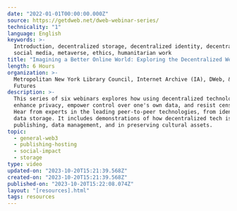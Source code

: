 ```yaml
---
date: "2022-01-01T00:00:00.000Z"
source: https://getdweb.net/dweb-webinar-series/
technicality: "1"
language: English
keywords: >-
  Introduction, decentralized storage, decentralized identity, decentralized
  social media, metaverse, ethics, humanitarian work
title: "Imagining a Better Online World: Exploring the Decentralized Web"
length: 6 Hours
organization: >-
  Metropolitan New York Library Council, Internet Archive (IA), DWeb, & Library
  Futures
description: >-
  This series of six webinars explores how using decentralized technologies may
  enhance privacy, empower control over one's own data, and resist censorship.
  Hear from experts in the leading peer-to-peer technologies, from identity to
  data storage. It includes demonstrations of how decentralized tech is used in
  publishing, data management, and in preserving cultural assets.
topic:
  - general-web3
  - publishing-hosting
  - social-impact
  - storage
type: video
updated-on: "2023-10-20T15:21:39.568Z"
created-on: "2023-10-20T15:21:39.568Z"
published-on: "2023-10-20T15:22:08.074Z"
layout: "[resources].html"
tags: resources
---
```

